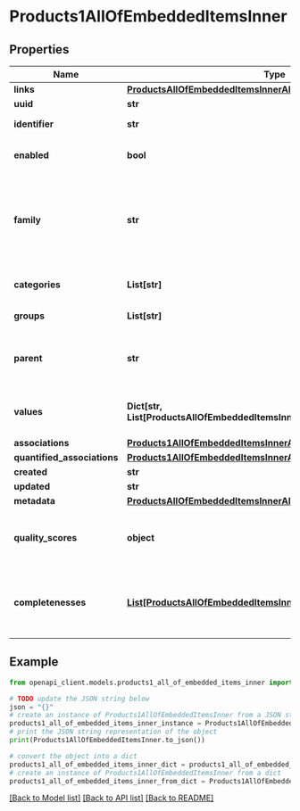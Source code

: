 # Products1AllOfEmbeddedItemsInner


## Properties

Name | Type | Description | Notes
------------ | ------------- | ------------- | -------------
**links** | [**ProductsAllOfEmbeddedItemsInnerAllOfLinks**](ProductsAllOfEmbeddedItemsInnerAllOfLinks.md) |  | [optional] 
**uuid** | **str** | Product UUID | [optional] 
**identifier** | **str** | Product identifier, i.e. the value of the only &#x60;pim_catalog_identifier&#x60; attribute | 
**enabled** | **bool** | Whether the product is enabled | [optional] [default to True]
**family** | **str** | &lt;a href&#x3D;&#39;api-reference.html#Family&#39;&gt;Family&lt;/a&gt; code from which the product inherits its attributes and attributes requirements. | [optional] [default to 'null only in the case of a non variant product']
**categories** | **List[str]** | Codes of the &lt;a href&#x3D;&#39;api-reference.html#Category&#39;&gt;categories&lt;/a&gt; in which the product is classified | [optional] 
**groups** | **List[str]** | Codes of the groups to which the product belong | [optional] 
**parent** | **str** | Code of the parent &lt;a href&#x3D;&#39;api-reference.html#Productmodel&#39;&gt;product model&lt;/a&gt; when the product is a variant (only available since the 2.0). This parent can be modified since the 2.3. | [optional] [default to 'null']
**values** | **Dict[str, List[ProductsAllOfEmbeddedItemsInnerAllOfValuesValueInner]]** | Product attributes values, see &lt;a href&#x3D;&#39;/concepts/products.html#focus-on-the-product-values&#39;&gt;Product values&lt;/a&gt; section for more details | [optional] 
**associations** | [**Products1AllOfEmbeddedItemsInnerAllOfAssociations**](Products1AllOfEmbeddedItemsInnerAllOfAssociations.md) |  | [optional] 
**quantified_associations** | [**Products1AllOfEmbeddedItemsInnerAllOfQuantifiedAssociations**](Products1AllOfEmbeddedItemsInnerAllOfQuantifiedAssociations.md) |  | [optional] 
**created** | **str** | Date of creation | [optional] 
**updated** | **str** | Date of the last update | [optional] 
**metadata** | [**ProductsAllOfEmbeddedItemsInnerAllOfMetadata**](ProductsAllOfEmbeddedItemsInnerAllOfMetadata.md) |  | [optional] 
**quality_scores** | **object** | Product quality scores for each channel/locale combination (only available since the 5.0 and when the \&quot;with_quality_scores\&quot; query parameter is set to \&quot;true\&quot;) | [optional] 
**completenesses** | [**List[ProductsAllOfEmbeddedItemsInnerAllOfCompletenessesInner]**](ProductsAllOfEmbeddedItemsInnerAllOfCompletenessesInner.md) | Product completenesses for each channel/locale combination (only available since the 7.0 version, and when the \&quot;with_completenesses\&quot; query parameter is set to \&quot;true\&quot;) | [optional] 

## Example

```python
from openapi_client.models.products1_all_of_embedded_items_inner import Products1AllOfEmbeddedItemsInner

# TODO update the JSON string below
json = "{}"
# create an instance of Products1AllOfEmbeddedItemsInner from a JSON string
products1_all_of_embedded_items_inner_instance = Products1AllOfEmbeddedItemsInner.from_json(json)
# print the JSON string representation of the object
print(Products1AllOfEmbeddedItemsInner.to_json())

# convert the object into a dict
products1_all_of_embedded_items_inner_dict = products1_all_of_embedded_items_inner_instance.to_dict()
# create an instance of Products1AllOfEmbeddedItemsInner from a dict
products1_all_of_embedded_items_inner_from_dict = Products1AllOfEmbeddedItemsInner.from_dict(products1_all_of_embedded_items_inner_dict)
```
[[Back to Model list]](../README.md#documentation-for-models) [[Back to API list]](../README.md#documentation-for-api-endpoints) [[Back to README]](../README.md)


